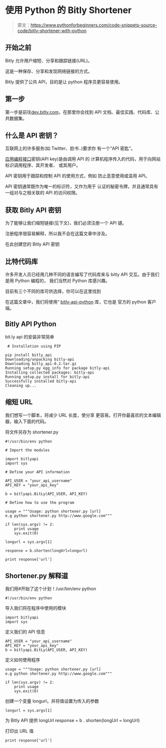 # 使用 Python 的 Bitly Shortener

> 原文：<https://www.pythonforbeginners.com/code-snippets-source-code/bitly-shortener-with-python>

## 开始之前

Bitly 允许用户缩短、分享和跟踪链接(URL)。

这是一种保存、分享和发现网络链接的方式。

Bitly 提供了公共 API，目的是让 python 程序员更容易使用。

## 第一步

第一步是前往[dev.bitly.com](https://dev.bitly.com "dev.bitly.com")，在那里你会找到 API
文档、最佳实践、代码库、公共数据集。

## 什么是 API 密钥？

互联网上的许多服务(如 Twitter、脸书..)要求你
有一个“API 密匙”。

[应用编程接口](https://en.wikipedia.org/wiki/Application_programming_interface_key "wikipedia_api")密钥(API key)是由调用 API 的
计算机程序传入的代码，用于向网站标识调用程序、其开发者、
或其用户。

API 密钥用于跟踪和控制 API 的使用方式，例如
防止恶意使用或滥用 API。

API 密钥通常既作为唯一的标识符，又作为用于
认证的秘密令牌，并且通常具有一组对与之相关联的 API
的访问权限。

## 获取 Bitly API 密钥

为了能够让我们缩短链接(见下文)，我们必须注册一个 API 键。

注册程序很容易解释，所以我不会在这篇文章中涉及。

在此创建您的 Bitly API 密钥

## 比特代码库

许多开发人员已经用几种不同的语言编写了代码库来与 bitly
API 交互。由于我们是用 Python 编程的，
我们当然对 Python 库感兴趣。

目前有三个不同的库可供选择，你可以在这里找到

在这篇文章中，我们将使用“ [bitly-api-python](https://github.com/bitly/bitly-api-python "bitly-api-python") 库，它也是
官方的 python 客户端。

## Bitly API Python

bit.ly api 的安装非常简单

```
 # Installation using PIP

pip install bitly_api
Downloading/unpacking bitly-api
Downloading bitly_api-0.2.tar.gz
Running setup.py egg_info for package bitly-api
Installing collected packages: bitly-api
Running setup.py install for bitly-api
Successfully installed bitly-api
Cleaning up... 
```

## 缩短 URL

我们想写一个脚本，将减少 URL 长度，使分享
更容易。打开你最喜欢的文本编辑器，输入下面的代码。

将文件另存为 shortener.py

```
#!/usr/bin/env python

# Import the modules

import bitlyapi
import sys

# Define your API information

API_USER = "your_api_username"
API_KEY = "your_api_key"

b = bitlyapi.BitLy(API_USER, API_KEY)

# Define how to use the program

usage = """Usage: python shortener.py [url]
e.g python shortener.py http://www.google.com"""

if len(sys.argv) != 2:
    print usage
    sys.exit(0)

longurl = sys.argv[1]

response = b.shorten(longUrl=longurl)

print response['url'] 
```

## Shortener.py 解释道

我们用#开始了这个计划！/usr/bin/env python

```
#!/usr/bin/env python 
```

导入我们将在程序中使用的模块

```
import bitlyapi
import sys 
```

定义我们的 API 信息

```
API_USER = "your_api_username"
API_KEY = "your_api_key"
b = bitlyapi.BitLy(API_USER, API_KEY) 
```

定义如何使用程序

```
usage = """Usage: python shortener.py [url]
e.g python shortener.py http://www.google.com"""

if len(sys.argv) != 2:
    print usage
    sys.exit(0) 
```

创建一个变量 longurl，并将值设置为传入的参数

```
longurl = sys.argv[1] 
```

为 Bitly API 提供 longUrl response = b . shorten(longUrl = longUrl)

打印出 URL 值

```
print response['url'] 
```